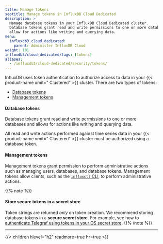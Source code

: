 ```yaml
---
title: Manage tokens
seotitle: Manage tokens in InfluxDB Cloud Dedicated
description: >
  Manage database tokens in your InfluxDB Cloud Dedicated cluster.
  Database tokens grant read and write permissions to one or more databases and
  allow for actions like writing and querying data.
menu:
  influxdb3_cloud_dedicated:
    parent: Administer InfluxDB Cloud
weight: 101
influxdb3/cloud-dedicated/tags: [tokens]
aliases:
  - /influxdb3/cloud-dedicated/security/tokens/
---
```


InfluxDB uses token authentication to authorize access to data in your
{{< product-name omit=" Clustered" >}} cluster.
There are two types of tokens:

- [Database tokens](#database-tokens)
- [Management tokens](#management-tokens)

#### Database tokens

Database tokens grant read and write permissions to one or more databases
and allows for actions like writing and querying data.

All read and write actions performed against time series data in your
{{< product-name omit=" Clustered" >}} cluster must be authorized using a database token. 

#### Management tokens

Management tokens grant permission to perform administrative actions such as
managing users, databases, and database tokens.
Management tokens allow clients, such as the
[`influxctl` CLI](/influxdb3/cloud-dedicated/reference/cli/influxctl/),
to perform administrative actions.

{{% note %}}
#### Store secure tokens in a secret store

Token strings are returned _only_ on token creation.
We recommend storing database tokens in a **secure secret store**.
For example, see how to [authenticate Telegraf using tokens in your OS secret store](https://github.com/influxdata/telegraf/tree/master/plugins/secretstores/os).
{{% /note %}}

---

{{< children hlevel="h2" readmore=true hr=true >}}
